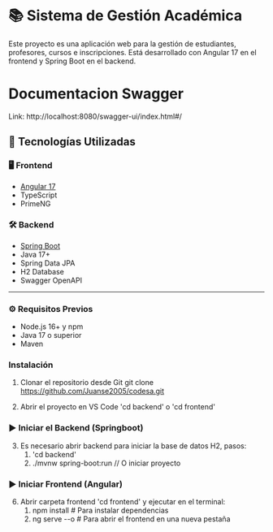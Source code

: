 # 📚 Sistema de Gestión Académica

Este proyecto es una aplicación web para la gestión de estudiantes, profesores, cursos e inscripciones. Está desarrollado con Angular 17 en el frontend y Spring Boot en el backend.

# Documentacion Swagger
Link: http://localhost:8080/swagger-ui/index.html#/

## 🚀 Tecnologías Utilizadas

### 🖥️ Frontend
- [Angular 17](https://angular.io/)
- TypeScript
- PrimeNG

### 🛠️ Backend
- [Spring Boot](https://spring.io/projects/spring-boot)
- Java 17+
- Spring Data JPA
- H2 Database
- Swagger OpenAPI

---

### ⚙️ Requisitos Previos

- Node.js 16+ y npm
- Java 17 o superior
- Maven

### Instalación
1. Clonar el repositorio desde Git
   git clone https://github.com/Juanse2005/codesa.git

2. Abrir el proyecto en VS Code
   'cd backend' o 'cd frontend'

### ▶️ Iniciar el Backend (Springboot)
3. Es necesario abrir backend para iniciar la base de datos H2, pasos:
    1. 'cd backend'
    2. ./mvnw spring-boot:run // O iniciar proyecto

### ▶️ Iniciar Frontend (Angular)
6. Abrir carpeta frontend 'cd frontend' y ejecutar en el terminal:
    1. npm install      # Para instalar dependencias
    2. ng serve --o  # Para abrir el frontend en una nueva pestaña
